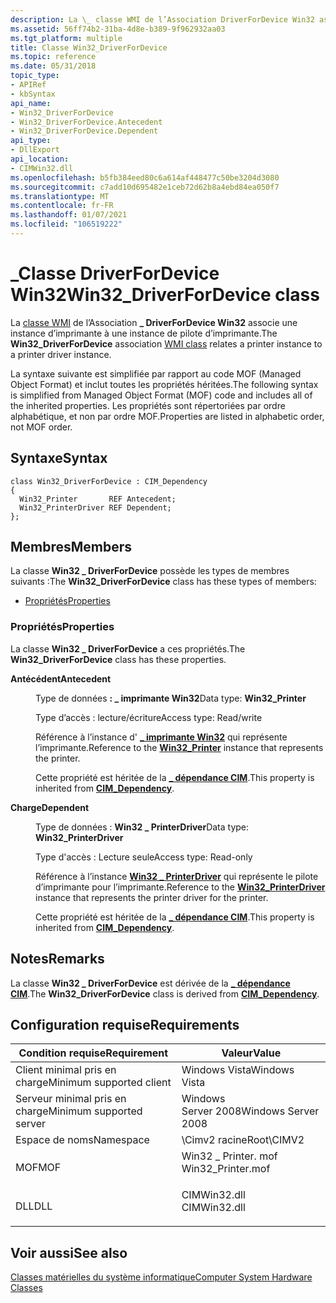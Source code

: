 ```yaml
---
description: La \_ classe WMI de l’Association DriverForDevice Win32 associe une instance d’imprimante à une instance de pilote d’imprimante.
ms.assetid: 56ff74b2-31ba-4d8e-b389-9f962932aa03
ms.tgt_platform: multiple
title: Classe Win32_DriverForDevice
ms.topic: reference
ms.date: 05/31/2018
topic_type:
- APIRef
- kbSyntax
api_name:
- Win32_DriverForDevice
- Win32_DriverForDevice.Antecedent
- Win32_DriverForDevice.Dependent
api_type:
- DllExport
api_location:
- CIMWin32.dll
ms.openlocfilehash: b5fb384eed80c6a614af448477c50be3204d3080
ms.sourcegitcommit: c7add10d695482e1ceb72d62b8a4ebd84ea050f7
ms.translationtype: MT
ms.contentlocale: fr-FR
ms.lasthandoff: 01/07/2021
ms.locfileid: "106519222"
---
```

# <a name="win32_driverfordevice-class"></a><span data-ttu-id="c99d1-103">\_Classe DriverForDevice Win32</span><span class="sxs-lookup"><span data-stu-id="c99d1-103">Win32\_DriverForDevice class</span></span>

<span data-ttu-id="c99d1-104">La [classe WMI](/windows/desktop/WmiSdk/retrieving-a-class) de l’Association **\_ DriverForDevice Win32** associe une instance d’imprimante à une instance de pilote d’imprimante.</span><span class="sxs-lookup"><span data-stu-id="c99d1-104">The **Win32\_DriverForDevice** association [WMI class](/windows/desktop/WmiSdk/retrieving-a-class) relates a printer instance to a printer driver instance.</span></span>

<span data-ttu-id="c99d1-105">La syntaxe suivante est simplifiée par rapport au code MOF (Managed Object Format) et inclut toutes les propriétés héritées.</span><span class="sxs-lookup"><span data-stu-id="c99d1-105">The following syntax is simplified from Managed Object Format (MOF) code and includes all of the inherited properties.</span></span> <span data-ttu-id="c99d1-106">Les propriétés sont répertoriées par ordre alphabétique, et non par ordre MOF.</span><span class="sxs-lookup"><span data-stu-id="c99d1-106">Properties are listed in alphabetic order, not MOF order.</span></span>

## <a name="syntax"></a><span data-ttu-id="c99d1-107">Syntaxe</span><span class="sxs-lookup"><span data-stu-id="c99d1-107">Syntax</span></span>

``` syntax
class Win32_DriverForDevice : CIM_Dependency
{
  Win32_Printer       REF Antecedent;
  Win32_PrinterDriver REF Dependent;
};
```

## <a name="members"></a><span data-ttu-id="c99d1-108">Membres</span><span class="sxs-lookup"><span data-stu-id="c99d1-108">Members</span></span>

<span data-ttu-id="c99d1-109">La classe **Win32 \_ DriverForDevice** possède les types de membres suivants :</span><span class="sxs-lookup"><span data-stu-id="c99d1-109">The **Win32\_DriverForDevice** class has these types of members:</span></span>

-   [<span data-ttu-id="c99d1-110">Propriétés</span><span class="sxs-lookup"><span data-stu-id="c99d1-110">Properties</span></span>](#properties)

### <a name="properties"></a><span data-ttu-id="c99d1-111">Propriétés</span><span class="sxs-lookup"><span data-stu-id="c99d1-111">Properties</span></span>

<span data-ttu-id="c99d1-112">La classe **Win32 \_ DriverForDevice** a ces propriétés.</span><span class="sxs-lookup"><span data-stu-id="c99d1-112">The **Win32\_DriverForDevice** class has these properties.</span></span>

<dl> <dt>

<span data-ttu-id="c99d1-113">**Antécédent**</span><span class="sxs-lookup"><span data-stu-id="c99d1-113">**Antecedent**</span></span>
</dt> <dd> <dl> <dt>

<span data-ttu-id="c99d1-114">Type de données **: \_ imprimante Win32**</span><span class="sxs-lookup"><span data-stu-id="c99d1-114">Data type: **Win32\_Printer**</span></span>
</dt> <dt>

<span data-ttu-id="c99d1-115">Type d’accès : lecture/écriture</span><span class="sxs-lookup"><span data-stu-id="c99d1-115">Access type: Read/write</span></span>
</dt> </dl>

<span data-ttu-id="c99d1-116">Référence à l’instance d' [**\_ imprimante Win32**](win32-printer.md) qui représente l’imprimante.</span><span class="sxs-lookup"><span data-stu-id="c99d1-116">Reference to the [**Win32\_Printer**](win32-printer.md) instance that represents the printer.</span></span>

<span data-ttu-id="c99d1-117">Cette propriété est héritée de la [**\_ dépendance CIM**](cim-dependency.md).</span><span class="sxs-lookup"><span data-stu-id="c99d1-117">This property is inherited from [**CIM\_Dependency**](cim-dependency.md).</span></span>

</dd> <dt>

<span data-ttu-id="c99d1-118">**Charge**</span><span class="sxs-lookup"><span data-stu-id="c99d1-118">**Dependent**</span></span>
</dt> <dd> <dl> <dt>

<span data-ttu-id="c99d1-119">Type de données : **Win32 \_ PrinterDriver**</span><span class="sxs-lookup"><span data-stu-id="c99d1-119">Data type: **Win32\_PrinterDriver**</span></span>
</dt> <dt>

<span data-ttu-id="c99d1-120">Type d'accès : Lecture seule</span><span class="sxs-lookup"><span data-stu-id="c99d1-120">Access type: Read-only</span></span>
</dt> </dl>

<span data-ttu-id="c99d1-121">Référence à l’instance [**Win32 \_ PrinterDriver**](win32-printerdriver.md) qui représente le pilote d’imprimante pour l’imprimante.</span><span class="sxs-lookup"><span data-stu-id="c99d1-121">Reference to the [**Win32\_PrinterDriver**](win32-printerdriver.md) instance that represents the printer driver for the printer.</span></span>

<span data-ttu-id="c99d1-122">Cette propriété est héritée de la [**\_ dépendance CIM**](cim-dependency.md).</span><span class="sxs-lookup"><span data-stu-id="c99d1-122">This property is inherited from [**CIM\_Dependency**](cim-dependency.md).</span></span>

</dd> </dl>

## <a name="remarks"></a><span data-ttu-id="c99d1-123">Notes</span><span class="sxs-lookup"><span data-stu-id="c99d1-123">Remarks</span></span>

<span data-ttu-id="c99d1-124">La classe **Win32 \_ DriverForDevice** est dérivée de la [**\_ dépendance CIM**](cim-dependency.md).</span><span class="sxs-lookup"><span data-stu-id="c99d1-124">The **Win32\_DriverForDevice** class is derived from [**CIM\_Dependency**](cim-dependency.md).</span></span>

## <a name="requirements"></a><span data-ttu-id="c99d1-125">Configuration requise</span><span class="sxs-lookup"><span data-stu-id="c99d1-125">Requirements</span></span>



| <span data-ttu-id="c99d1-126">Condition requise</span><span class="sxs-lookup"><span data-stu-id="c99d1-126">Requirement</span></span> | <span data-ttu-id="c99d1-127">Valeur</span><span class="sxs-lookup"><span data-stu-id="c99d1-127">Value</span></span> |
|-------------------------------------|-----------------------------------------------------------------------------------------------|
| <span data-ttu-id="c99d1-128">Client minimal pris en charge</span><span class="sxs-lookup"><span data-stu-id="c99d1-128">Minimum supported client</span></span><br/> | <span data-ttu-id="c99d1-129">Windows Vista</span><span class="sxs-lookup"><span data-stu-id="c99d1-129">Windows Vista</span></span><br/>                                                                      |
| <span data-ttu-id="c99d1-130">Serveur minimal pris en charge</span><span class="sxs-lookup"><span data-stu-id="c99d1-130">Minimum supported server</span></span><br/> | <span data-ttu-id="c99d1-131">Windows Server 2008</span><span class="sxs-lookup"><span data-stu-id="c99d1-131">Windows Server 2008</span></span><br/>                                                                |
| <span data-ttu-id="c99d1-132">Espace de noms</span><span class="sxs-lookup"><span data-stu-id="c99d1-132">Namespace</span></span><br/>                | <span data-ttu-id="c99d1-133">\\Cimv2 racine</span><span class="sxs-lookup"><span data-stu-id="c99d1-133">Root\\CIMV2</span></span><br/>                                                                        |
| <span data-ttu-id="c99d1-134">MOF</span><span class="sxs-lookup"><span data-stu-id="c99d1-134">MOF</span></span><br/>                      | <dl> <span data-ttu-id="c99d1-135"><dt>Win32 \_ Printer. mof</dt></span><span class="sxs-lookup"><span data-stu-id="c99d1-135"><dt>Win32\_Printer.mof</dt></span></span> </dl> |
| <span data-ttu-id="c99d1-136">DLL</span><span class="sxs-lookup"><span data-stu-id="c99d1-136">DLL</span></span><br/>                      | <dl> <span data-ttu-id="c99d1-137"><dt>CIMWin32.dll</dt></span><span class="sxs-lookup"><span data-stu-id="c99d1-137"><dt>CIMWin32.dll</dt></span></span> </dl>       |



## <a name="see-also"></a><span data-ttu-id="c99d1-138">Voir aussi</span><span class="sxs-lookup"><span data-stu-id="c99d1-138">See also</span></span>

<dl> <dt>

[<span data-ttu-id="c99d1-139">Classes matérielles du système informatique</span><span class="sxs-lookup"><span data-stu-id="c99d1-139">Computer System Hardware Classes</span></span>](computer-system-hardware-classes.md)
</dt> </dl>

 

